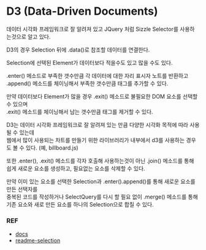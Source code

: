 # D3 (Data-Driven Documents)
데이터 시각화 프레임워크로 잘 알려져 있고 JQuery 처럼 Sizzle Selector를 사용하는것으로 알고 있다.

D3의 경우 Selection 뒤에 .data()로 참조할 데이터를 연결한다.   

Selection에 선택된 Element가 데이터보다 적을수도 있고 많을 수도 있다.

.enter() 메소드로 부족한 갯수만큼 각 데이터에 대한 자리 표시자 노트를 반환하고   
.append() 메소드를 체이닝해서 부족한 갯수만큼 태그를 추가할 수 있다.   

만약 데이터보다 Element가 많을 경우 .exit() 메소드로 불필요한 DOM 요소를 선택할 수 있으며   
.exit() 메소드를 체이닝해서 남는 갯수만큼 태그를 제거할 수 있다.   

D3는 데이터 시각화 프레임워크로 잘 알려져 있는 만큼 다양한 시각화 목적에 따라 사용될 수 있는데   
웹에서 많이 사용되는 차트를 만들기 위한 라이브러리가 내부에서 d3를 사용하는 경우도 볼 수 있다. (예, billboard.js)   

또한 .enter(), .exit() 메소드를 각자 호출해 사용하는것이 아닌 .join() 메소드를 통해 쉽게 새로운 요소를 생성하고, 필요없는 요소를 삭제할 수 있다.

만약 이미 있는 요소를 선택한 Selection과 .enter().append()를 통해 새로운 요소를 만든 선택자를   
중복된 코드를 작성하거나 SelectQuery를 다시 할 필요 없이 .merge() 메소드를 통해 기존 요소와 새로 만든 요소를 하나의 Selection으로 합칠 수 있다.

### REF
* [docs](https://github.com/d3/d3/wiki)
* [readme-selection](https://github.com/d3/d3-selection/blob/v3.0.0/README.md)